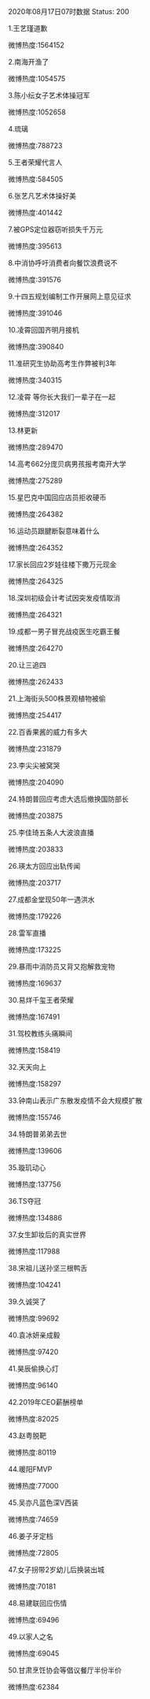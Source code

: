 2020年08月17日07时数据
Status: 200

1.王艺瑾道歉

微博热度:1564152

2.南海开渔了

微博热度:1054575

3.陈小纭女子艺术体操冠军

微博热度:1052658

4.琉璃

微博热度:788723

5.王者荣耀代言人

微博热度:584505

6.张艺凡艺术体操好美

微博热度:401442

7.被GPS定位器窃听损失千万元

微博热度:395613

8.中消协呼吁消费者向餐饮浪费说不

微博热度:391576

9.十四五规划编制工作开展网上意见征求

微博热度:391046

10.凌霄回国齐明月接机

微博热度:390840

11.准研究生协助高考生作弊被判3年

微博热度:340315

12.凌霄 等你长大我们一辈子在一起

微博热度:312017

13.林更新

微博热度:289470

14.高考662分庞贝病男孩报考南开大学

微博热度:275289

15.星巴克中国回应店员拒收硬币

微博热度:264382

16.运动员跟腱断裂意味着什么

微博热度:264352

17.家长回应2岁娃往楼下撒万元现金

微博热度:264325

18.深圳初级会计考试因突发疫情取消

微博热度:264321

19.成都一男子冒充战疫医生吃霸王餐

微博热度:264270

20.让三追四

微博热度:262433

21.上海街头500株景观植物被偷

微博热度:254417

22.百香果酱的威力有多大

微博热度:231879

23.李尖尖被窝哭

微博热度:204090

24.特朗普回应考虑大选后撤换国防部长

微博热度:203875

25.李佳琦五条人大波浪直播

微博热度:203833

26.瑛太方回应出轨传闻

微博热度:203717

27.成都金堂现50年一遇洪水

微博热度:179226

28.雷军直播

微博热度:173225

29.暴雨中消防员又背又抱解救宠物

微博热度:169637

30.易烊千玺王者荣耀

微博热度:167491

31.驾校教练头痛瞬间

微博热度:158419

32.天天向上

微博热度:158297

33.钟南山表示广东散发疫情不会大规模扩散

微博热度:155746

34.特朗普弟弟去世

微博热度:139606

35.璇玑动心

微博热度:137756

36.TS夺冠

微博热度:134886

37.女生卸妆后的真实世界

微博热度:117988

38.宋祖儿送孙坚三根鸭舌

微博热度:104241

39.久诚哭了

微博热度:99692

40.袁冰妍亲成毅

微博热度:97420

41.昊辰偷换心灯

微博热度:96140

42.2019年CEO薪酬榜单

微博热度:82025

43.赵粤脱靶

微博热度:80119

44.暖阳FMVP

微博热度:77000

45.吴亦凡蓝色深V西装

微博热度:74659

46.姜子牙定档

微博热度:72805

47.女子拐带2岁幼儿后换装出城

微博热度:70181

48.易建联回应伤情

微博热度:69496

49.以家人之名

微博热度:69045

50.甘肃烹饪协会等倡议餐厅半份半价

微博热度:62384

